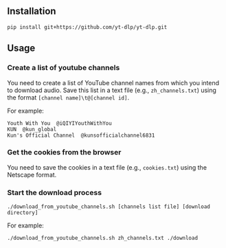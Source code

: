 ## Installation
```shell
pip install git+https://github.com/yt-dlp/yt-dlp.git
```

## Usage
### Create a list of youtube channels
You need to create a list of YouTube channel names from which you intend to download audio. Save this list in a text file (e.g., `zh_channels.txt`) using the format `[channel name]\t@[channel id]`.

For example:
```
Youth With You  @iQIYIYouthWithYou
KUN  @kun_global
Kun's Official Channel  @kunsofficialchannel6831
```

### Get the cookies from the browser
You need to save the cookies in a text file (e.g., `cookies.txt`) using the Netscape format.

### Start the download process
```shell
./download_from_youtube_channels.sh [channels list file] [download directory]
```

For example:
```shell
./download_from_youtube_channels.sh zh_channels.txt ./download
```
